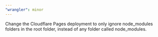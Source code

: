 ```yaml
---
"wrangler": minor
---
```


Change the Cloudflare Pages deployment to only ignore node_modules folders in the root folder, instead of any folder called node_modules.
